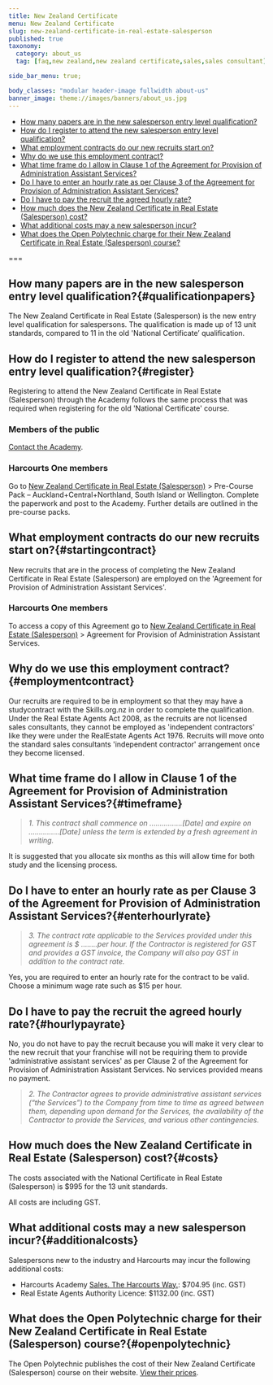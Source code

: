 ```yaml
---
title: New Zealand Certificate
menu: New Zealand Certificate
slug: new-zealand-certificate-in-real-estate-salesperson
published: true
taxonomy:
  category: about_us
  tag: [faq,new zealand,new zealand certificate,sales,sales consultant]

side_bar_menu: true;

body_classes: "modular header-image fullwidth about-us"
banner_image: theme://images/banners/about_us.jpg
---
```


- [How many papers are in the new salesperson entry level qualification?](#qualificationpapers)
- [How do I register to attend the new salesperson entry level qualification?](#register)
- [What employment contracts do our new recruits start on?](#startingcontract)
- [Why do we use this employment contract?](#employmentcontract)
- [What time frame do I allow in Clause 1 of the Agreement for Provision of Administration Assistant Services?](#timeframe)
- [Do I have to enter an hourly rate as per Clause 3 of the Agreement for Provision of Administration Assistant Services?](#enterhourlyrate)
- [Do I have to pay the recruit the agreed hourly rate?](#hourlypayrate)
- [How much does the New Zealand Certificate in Real Estate (Salesperson) cost?](#costs)
- [What additional costs may a new salesperson incur?](#additionalcosts)
- [What does the Open Polytechnic charge for their New Zealand Certificate in Real Estate (Salesperson) course?](#openpolytechnic)

===

## How many papers are in the new salesperson entry level qualification?{#qualificationpapers}
The New Zealand Certificate in Real Estate (Salesperson) is the new entry level qualification for salespersons. The qualification is made up of 13 unit standards, compared to 11 in the old 'National Certificate’ qualification.

## How do I register to attend the new salesperson entry level qualification?{#register}
Registering to attend the New Zealand Certificate in Real Estate (Salesperson) through the Academy follows the same process that was required when registering for the old 'National Certificate' course.

### Members of the public

[Contact the Academy](/about/contact-us).

### Harcourts One members

Go to [New Zealand Certificate in Real Estate (Salesperson)](/qualifications/new-zealand/new-zealand-certificate) > Pre-Course Pack – Auckland+Central+Northland, South Island or Wellington. Complete the paperwork and post to the Academy. Further details are outlined in the pre-course packs.

## What employment contracts do our new recruits start on?{#startingcontract}
New recruits that are in the process of completing the New Zealand Certificate in Real Estate (Salesperson) are employed on the 'Agreement for Provision of Administration Assistant Services'.

### Harcourts One members
To access a copy of this Agreement go to [New Zealand Certificate in Real Estate (Salesperson)](/qualifications/new-zealand/new-zealand-certificate) > Agreement for Provision of Administration Assistant Services.

## Why do we use this employment contract?{#employmentcontract}
Our recruits are required to be in employment so that they may have a studycontract with the Skills.org.nz in order to complete the qualification. Under the Real Estate Agents Act 2008, as the recruits are not licensed sales consultants, they cannot be employed as 'independent contractors' like they were under the RealEstate Agents Act 1976. Recruits will move onto the standard sales consultants 'independent contractor' arrangement once they become licensed.

## What time frame do I allow in Clause 1 of the Agreement for Provision of Administration Assistant Services?{#timeframe}
> *1\. This contract shall commence on ................[Date] and expire on ...............[Date] unless the term is extended by a fresh agreement in writing.*

It is suggested that you allocate six months as this will allow time for both study and the licensing process.

## Do I have to enter an hourly rate as per Clause 3 of the Agreement for Provision of Administration Assistant Services?{#enterhourlyrate}
> *3\. The contract rate applicable to the Services provided under this agreement is $ ……..per hour. If the Contractor is registered for GST and provides a GST invoice, the Company will also pay GST in addition to the contract rate.*

Yes, you are required to enter an hourly rate for the contract to be valid. Choose a minimum wage rate such as $15 per hour.

## Do I have to pay the recruit the agreed hourly rate?{#hourlypayrate}
No, you do not have to pay the recruit because you will make it very clear to the new recruit that your franchise will not be requiring them to provide 'administrative assistant services' as per Clause 2 of the Agreement for Provision of Administration Assistant Services. No services provided means no payment.

> *2\. The Contractor agrees to provide administrative assistant services (“the Services”) to the Company from time to time as agreed between them, depending upon demand for the Services, the availability of the Contractor to provide the Services, and various other contingencies.*

## How much does the New Zealand Certificate in Real Estate (Salesperson) cost?{#costs}
The costs associated with the National Certificate in Real Estate (Salesperson) is $995 for the 13 unit standards.

All costs are including GST.

## What additional costs may a new salesperson incur?{#additionalcosts}
Salespersons new to the industry and Harcourts may incur the following additional costs:

- Harcourts Academy [Sales. The Harcourts Way.](/sales-the-harcourts-way): $704.95 (inc. GST)
- Real Estate Agents Authority Licence: $1132.00 (inc. GST)

## What does the Open Polytechnic charge for their New Zealand Certificate in Real Estate (Salesperson) course?{#openpolytechnic}
The Open Polytechnic publishes the cost of their New Zealand Certificate (Salesperson) course on their website. [View their prices](https://www.openpolytechnic.ac.nz/qualifications-and-courses/nz3111-new-zealand-certificate-in-real-estate-salesperson-level-4/).
